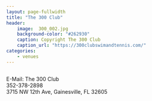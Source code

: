 ```yaml
---
layout: page-fullwidth
title: "The 300 Club"
header:
    image:  300_002.jpg
    background-color: "#262930"
    caption: Copyright The 300 Club
    caption_url: "https://300clubswimandtennis.com/"
categories:
    - venues
---
```

<!--more-->

<div class="row">


<div class="medium-8 medium-pull-4 columns" markdown="1">

E-Mail: The 300 Club<br>
352-378-2898<br>
3715 NW 12th Ave, Gainesville, FL 32605<br>


</div><!-- /.medium-8.columns -->
</div><!-- /.row -->


